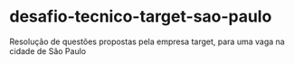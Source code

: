 # desafio-tecnico-target-sao-paulo
 Resolução de questões propostas pela empresa target, para uma vaga na cidade de São Paulo
